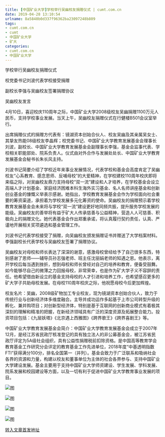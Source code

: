 ```yaml
---
title: [中国矿业大学]学校举行吴幽校友捐赠仪式 | cumt.com.cn
date: 2019-04-28 13:10:54
urlname: 8a5840b0d337f96362ba23097248b809
tags: 
- cumt.com.cn
- cumt
- 中国矿业大学
- 矿大
categories:
- cumt.com.cn
- 中国矿业大学
---
```


学校举行吴幽校友捐赠仪式

校党委书记刘波代表学校接受捐赠

副校长李强与吴幽校友签署捐赠协议

吴幽校友发言

4月10日，喜迎校庆110周年之际，中国矿业大学2008级校友吴幽捐赠1100万元人民币，支持学校事业发展。当天上午，吴幽校友捐赠仪式在行健楼B501会议室举行。

出席捐赠仪式的捐赠方代表有：镜湖资本创始合伙人、校友吴幽及其亲属吴女士、其挚友热能08级校友李晶辉；校党委书记、中国矿业大学教育发展基金会理事长刘波，副校长、中国矿业大学教育发展基金会副理事长李强，基金会监事代表、学校相关职能部处、院系负责人。仪式由对外合作与发展处处长、中国矿业大学教育发展基金会秘书长朱长风主持。

刘波书记简要介绍了学校近年来事业发展情况，代表学校和基金会高度肯定了吴幽校友“心系教育、感念恩师、反哺母校”的大爱精神，在学校建校110周年校庆即将来临之际，对吴幽校友鼎力支持母校“双一流”建设和人才培养，在学校基金会设立高端人才计划基金、家庭经济困难本科生海外实习基金、名人名师讲座基金和创新创业基金的慷慨义举表示感谢。她指出，学校教育发展基金会作为学校面向社会重要的筹资渠道，承担着为学校发展多元化筹资的使命。吴幽校友的捐赠预示着学校教育发展基金会未来将与学校“双一流”建设更好地同频共振，提升服务学校发展的能级。吴幽校友的善举将有益于矿大人传承慈善与公益精神，营造人人可慈善、积极向上的捐赠文化。她代表基金会作出郑重承诺，将认真履行契约责任，认真、严谨地开展相关奖项遴选和基金管理工作。

刘波书记代表学校接受了捐赠，向吴幽校友颁发捐赠证书并赠送了大学档案材料。李强副校长代表学校与吴幽校友签署了捐赠协议。

吴幽校友对母校和师长表达了深深的谢意，感激母校曾经给予了自己很多东西，特别感谢了恩师——辅导员孙志强老师、班主任沈丽娟老师的知遇之恩。他表示，离开学校后每当遇到挫折，想到母校和师长曾经对自己的培养和教育，便备受鼓舞。如今能够尽自己的微薄之力回报母校，非常荣幸，也是作为矿大学子义不容辞的责任。他希望借由新设立的基金支持母校的人才引进和培养工作，也希望感召更多的矿大学子共助母校发展。在母校110周年校庆之际，他祝愿母校今后更加辉煌。

校友名片：吴幽，2008级矿物加工专业校友，现为镜湖资本创始合伙人，致力于传统行业与创新经济体多维度融合。主导并成功运作多起基于上市公司转型升级的孵化、兼并购项目；对创新型经济体，特别是基于互联网的创新商业模式有着极其深刻的理解和精准的把握，在新经济领域具有广泛的深度资源及拓展整合能力。投资项目包括：《九层妖塔》《北京遇上西雅图》《跨界歌王》《跨界喜剧王》等。

中国矿业大学教育发展基金会简介：中国矿业大学教育发展基金会成立于2007年12月，是经江苏省民政厅核准登记的具有独立法人的非公募基金会，被江苏省民政厅评定为5A级社会组织，具有公益性捐赠税前扣除资格。是中国高等教育学会教育基金工作研究分会评定的教育基金工作先进单位，2018年度“中基透明指数FTI”获得满分100分，排名全国第一（并列）。基金会致力于广泛联系和吸纳社会各界的资源和力量，构建以校友和董事单位为主体的社会各界参与、支持中国矿业大学建设发展。基金主要用于支持中国矿业大学师资建设、学生发展、学科发展、院系发展和校园建设等方面，以及一切有利于促进中国矿业大学教育事业发展的项目。

![图](http://xwzx.cumt.edu.cn/_upload/article/images/d0/56/ee4877654c298b3fb5f7651869eb/23ff9833-73c3-401b-8a99-c0bf0e46051d.jpg)

![图](http://xwzx.cumt.edu.cn/_upload/article/images/d0/56/ee4877654c298b3fb5f7651869eb/a027e70c-23cc-4350-8ca7-b246af973720.jpg)

![图](http://xwzx.cumt.edu.cn/_upload/article/images/d0/56/ee4877654c298b3fb5f7651869eb/29c85d28-5094-402f-8119-bda549535cb4.jpg)

![图](http://xwzx.cumt.edu.cn/_upload/article/images/d0/56/ee4877654c298b3fb5f7651869eb/ace1e008-09af-4230-bcff-c8e2060323d2.jpg)

[转入文章首发地址](http://xwzx.cumt.edu.cn/eb/4b/c513a518987/page.htm)